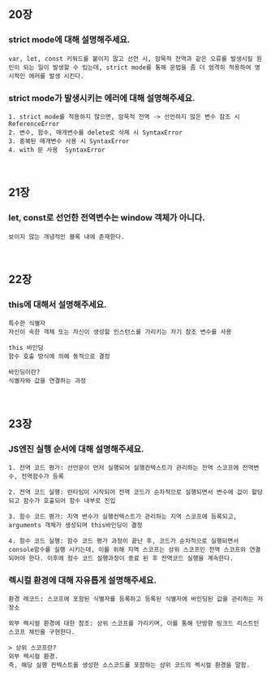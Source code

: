 ## 20장

### strict mode에 대해 설명해주세요.

    var, let, const 키워드를 붙이지 않고 선언 시, 암묵적 전역과 같은 오류를 발생시킬 원인이 되는 일이 발생할 수 있는데, strict mode를 통해 문법을 좀 더 엄격히 적용하여 명시적인 에러를 발생 시킨다.
    
### strict mode가 발생시키는 에러에 대해 설명해주세요.

    1. strict mode를 적용하지 않으면, 암묵적 전역 -> 선언하지 않은 변수 참조 시 ReferenceError
    2. 변수, 함수, 매개변수를 delete로 삭제 시 SyntaxError
    3. 중복된 매개변수 사용 시 SyntaxError
    4. with 문 사용  SyntaxError

<br>

## 21장

### let, const로 선언한 전역변수는 window 객체가 아니다. 

    보이지 않는 개념적인 블록 내에 존재한다.

<br>

## 22장

### this에 대해서 설명해주세요.

    특수한 식별자
    자신이 속한 객체 또는 자신이 생성할 인스턴스를 가리키는 자기 참조 변수를 사용
    
    this 바인딩
    함수 호출 방식에 의해 동적으로 결정
    
    바인딩이란?
    식별자와 값을 연결하는 과정

<br>

## 23장

### JS엔진 실행 순서에 대해 설명해주세요.
  
    1. 전역 코드 평가: 선언문이 먼저 실행되어 실행컨텍스트가 관리하는 전역 스코프에 전역변수, 전역함수가 등록

    2. 전역 코드 실행: 런타임이 시작되어 전역 코드가 순차적으로 실행되면서 변수에 값이 할당되고 함수가 호출되어 함수 내부로 진입

    3. 함수 코드 평가: 지역 변수가 실행컨텍스트가 관리하는 지역 스코프에 등록되고, arguments 객체가 생성되며 this바인딩이 결정

    4. 함수 코드 실행: 함수 코드 평가 과정이 끝난 후, 코드가 순차적으로 실행되면서 console함수를 실행 시키는데, 이를 위해 지역 스코프는 상위 스코프인 전역 스코프와 연결되어야 한다. 이후에 함수 코드 실행과정이 종료 된 후 전역코드 실행을 계속한다.
    
 ### 렉시컬 환경에 대해 자유롭게 설명해주세요.
 
    환경 레코드: 스코프에 포함된 식별자를 등록하고 등록된 식별자에 바인딩된 값을 관리하는 저장소

    외부 렉시컬 환경에 대한 참조: 상위 스코프를 가리키며, 이를 통해 단방향 링크드 리스트인 스코프 체인을 구현한다.
    
    > 상위 스코프란?
    외부 렉시컬 환경.
    즉, 해당 실행 컨텍스트를 생성한 소스코드를 포함하는 상위 코드의 렉시컬 환경을 말함.
